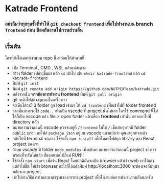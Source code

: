 # Katrade Frontend

### อย่าลืมว่าทุกๆครั้งที่ทำให้ `git checkout frontend` เพื่อไปทำงานบน branch `frontend` ก่อน ป้องกันงานไปกวนส่วนอื่น

## เริ่มต้น
ใครที่ยังไม่เคยทำงานบน repo นี้มาก่อนให้ทำตามนี้
- เปิด Terminal , CMD , WSL แล้วแต่สะดวก
- สร้าง folder เปล่าๆขึ้นมา แล้ว `cd` เข้าไป เช่น `mkdir katrade-frontend` แล้ว `cd katrade-frontend`
- พิมพ์ `git init`
- พิมพ์ `git remote add origin https://github.com/NUTPEDTeam/katrade.git`
- หลังจากนั้น **หากต้องการทำงาน frontend** พิมพ์ `git pull origin`
- git จะดึงไฟล์ต่างๆมาลงในเครื่องเรา
- จะเห็นได้ว่ามี 3 folder ถูก load เข้ามา ให้ `cd frontend` เพื่อเข้าไปที่ folder frontend
- จากนั้นสามารถใช้ `code .` เพื่อเปิด vscode ที่ project นั้นได้เลย ใครใช้ command นี้ไม่ได้ก็เปิด vscode แล้ว file > open folder แล้วเลือก **frontend** เท่านั้น อย่าออกไปที่ directory หลัก
- หมายความว่าตอนนี้ vscode ควรจะอยู่ที่ `/frontend` ไม่ใช่ `/` เช็คง่ายๆหากมี folder `public` `src` และไฟล์ `package.json` อยู่บน vscode แล้วแปลว่า คุณมาถูกทางแล้ว
- กลับไปที่ terminal ของเรา ใช้คำสั้ง `npm install` เพื่อโหลดไฟล์ทุก library ของ React project ของเรา
- ถ้าบน vscode มี folder `node_modules` เพิ่มเข้ามา หมายความว่าตอนนี้ project ของเราพร้อมที่จะรันได้แล้ว ขั้นตอนต่อไปก็แค่ RUN!!
- ใช้คำสั้ง `npm start` เพื่อรัน React โดยปกติมันจะเปิด browser แล้วเข้า web เราให้เอง แต่ถ้าไม่ขึ้น ให้เข้า browser อะไรก็ได้แล้วพิมพ์ http://localhost:3000 จะต้องเจอกับหน้าหลักของ project
- เข้าไปอ่านวิธีการทำและมาตรฐานของการทำ project เพื่อให้ง่ายต่อการทำงานร่วมกันนะครับ
